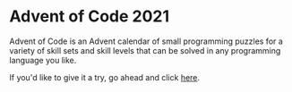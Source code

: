 # Advent of Code 2021
Advent of Code is an Advent calendar of small programming puzzles for a variety of skill sets and skill levels that can be solved in any programming language you like.

If you'd like to give it a try, go ahead and click [here](https://adventofcode.com).
